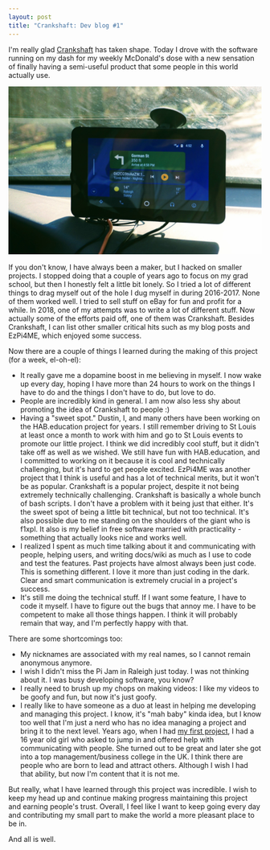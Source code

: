 ```yaml
---
layout: post
title: "Crankshaft: Dev blog #1"
---
```


I'm really glad [Crankshaft](http://getcrankshaft.com) has taken shape. Today I drove with the software running on my dash for my weekly McDonald's dose with a new sensation of finally having a semi-useful product that some people in this world actually use. 

![Forecast: Sunny](/assets/posts-images/crankshaft-1.jpg)

If you don't know, I have always been a maker, but I hacked on smaller projects. I stopped doing that a couple of years ago to focus on my grad school, but then I honestly felt a little bit lonely. So I tried a lot of different things to drag myself out of the hole I dug myself in during 2016-2017. None of them worked well. I tried to sell stuff on eBay for fun and profit for a while. In 2018, one of my attempts was to write a lot of different stuff. Now actually some of the efforts paid off, one of them was Crankshaft. Besides Crankshaft, I can list other smaller critical hits such as my blog posts and EzPi4ME, which enjoyed some success.

Now there are a couple of things I learned during the making of this project (for a week, el-oh-el):

- It really gave me a dopamine boost in me believing in myself. I now wake up every day, hoping I have more than 24 hours to work on the things I have to do and the things I don't have to do, but love to do. 
- People are incredibly kind in general. I am now also less shy about promoting the idea of Crankshaft to people :)
- Having a "sweet spot." Dustin, I, and many others have been working on the HAB.education project for years. I still remember driving to St Louis at least once a month to work with him and go to St Louis events to promote our little project. I think we did incredibly cool stuff, but it didn't take off as well as we wished. We still have fun with HAB.education, and I committed to working on it because it is cool and technically challenging, but it's hard to get people excited. EzPi4ME was another project that I think is useful and has a lot of technical merits, but it won't be as popular. Crankshaft is a popular project, despite it not being extremely technically challenging. Crankshaft is basically a whole bunch of bash scripts. I don't have a problem with it being just that either. It's the sweet spot of being a little bit technical, but not too technical. It's also possible due to me standing on the shoulders of the giant who is f1xpl. It also is my belief in free software married with practicality - something that actually looks nice and works well.
- I realized I spent as much time talking about it and communicating with people, helping users, and writing docs/wiki as much as I use to code and test the features. Past projects have almost always been just code. This is something different. I love it more than just coding in the dark. Clear and smart communication is extremely crucial in a project's success. 
- It's still me doing the technical stuff. If I want some feature, I have to code it myself. I have to figure out the bugs that annoy me. I have to be competent to make all those things happen. I think it will probably remain that way, and I'm perfectly happy with that.

There are some shortcomings too:

- My nicknames are associated with my real names, so I cannot remain anonymous anymore.
- I wish I didn't miss the Pi Jam in Raleigh just today. I was not thinking about it. I was busy developing software, you know?
- I really need to brush up my chops on making videos: I like my videos to be goofy and fun, but now it's just goofy.
- I really like to have someone as a duo at least in helping me developing and managing this project. I know, it's "mah baby" kinda idea, but I know too well that I'm just a nerd who has no idea managing a project and bring it to the next level. Years ago, when I had [my first project](/posts/Harry-Potter-and-me.html), I had a 16 year old girl who asked to jump in and offered help with communicating with people. She turned out to be great and later she got into a top management/business college in the UK. I think there are people who are born to lead and attract others. Although I wish I had that ability, but now I'm content that it is not me.

But really, what I have learned through this project was incredible. I wish to keep my head up and continue making progress maintaining this project and earning people's trust. Overall, I feel like I want to keep going every day and contributing my small part to make the world a more pleasant place to be in.

And all is well.
